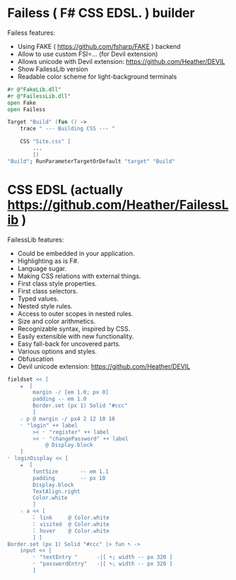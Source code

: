 ﻿Failess ( F# CSS EDSL. ) builder
================================

Failess features:

 - Using FAKE ( https://github.com/fsharp/FAKE ) backend
 - Allow to use custom FSI=... (for Devil extension)
 - Allows unicode with Devil extension: https://github.com/Heather/DEVIL
 - Show FailessLib version
 - Readable color scheme for light-background terminals

``` fsharp
#r @"FakeLib.dll"
#r @"FailessLib.dll"
open Fake
open Failess

Target "Build" (fun () -> 
    trace " --- Building CSS --- "

    CSS "Site.css" [
        ...
        ])
"Build"; RunParameterTargetOrDefault "target" "Build"
```

CSS EDSL <embedded domain specific language> (actually https://github.com/Heather/FailessLib )
====================================================================================================

FailessLib features:

 - Could be embedded in your application.
 - Highlighting as is F#.
 - Language sugar.
 - Making CSS relations with external things.
 - First class style properties.
 - First class selectors.
 - Typed values.
 - Nested style rules.
 - Access to outer scopes in nested rules.
 - Size and color arithmetics.
 - Recognizable syntax, inspired by CSS.
 - Easily extensible with new functionality.
 - Easy fall-back for uncovered parts.
 - Various options and styles.
 - Obfuscation
 - Devil unicode extension: https://github.com/Heather/DEVIL

``` fsharp
fieldset << [
    ★  [    
        margin -/ [em 1.0; px 0]
        padding -- em 1.0
        Border.set (px 1) Solid "#ccc" 
        ]
    ☆ p @ margin -/ px4 2 12 10 10
    ⠂ "login" ++ label 
        >< ⠂ "register" ++ label 
        >< ⠂ "changePassword" ++ label 
            @ Display.block 
    ]
⠂ loginDisplay << [
    ★  [
        fontSize       -- em 1.1
        padding        -- px 10
        Display.block
        TextAlign.right
        Color.white 
        ]
    ☆ a << [
        ⠅ link     @ Color.white
        ⠅ visited  @ Color.white
        ⠅ hover    @ Color.white
        ] ]
Border.set (px 1) Solid "#ccc" |> fun ➷ ->
    input << [
        ⠂ "textEntry "      -|[ ➷; width -- px 320 ]
        ⠂ "passwordEntry"   -|[ ➷; width -- px 320 ]
        ]
```

